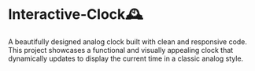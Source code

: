 # Interactive-Clock🕰️

A beautifully designed analog clock built with clean and responsive code. This project showcases a functional and visually appealing clock that dynamically updates to display the current time in a classic analog style.
